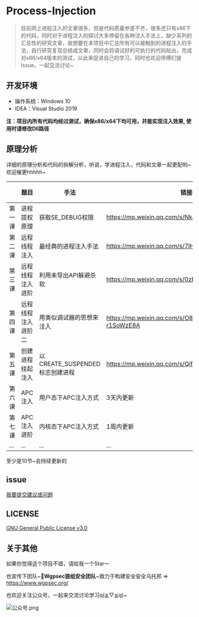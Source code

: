 # Process-Injection
>  目前网上进程注入的文章很多，但是代码质量参差不齐，很多还只有x86下的代码，同时对于进程注入的探讨大多停留在各种注入手法上，缺少系列的汇总性的研究文章，故想要在本项目中汇总所有可以接触到的进程注入的手法，自行研究复现总结成文章，同时会将调试好的可执行的代码贴出，完成对x86/x64版本的测试，以此来促进自己的学习，同时也欢迎师傅们提Issue，一起交流讨论~



## 开发环境

- 操作系统：Windows 10
- IDEA：Visual Studio 2019

**注：项目内所有代码均经过测试，确保x86/x64下均可用，并能实现注入效果, 使用时请修改Dll路径**



## 原理分析

详细的原理分析和代码的拆解分析，听说，学进程注入，代码和文章一起更配哟~欢迎催更hhhhh~

|        | 题目               | 手法                           | 链接                                              | 完成 |
| ------ | ------------------ | ------------------------------ | ------------------------------------------------- | ---- |
| 第一课 | 进程提权原理       | 获取SE_DEBUG权限               | https://mp.weixin.qq.com/s/NkJOfiRIBnqyzVh3_fE22Q | √    |
| 第二课 | 远程线程注入       | 最经典的进程注入手法           | https://mp.weixin.qq.com/s/7lHqfWrewgiVtTXGhVXfQA | √    |
| 第三课 | 远程线程注入进阶   | 利用未导出API躲避杀软          | https://mp.weixin.qq.com/s/0zBPrC42zB6fkDZAEn92ww | √    |
| 第四课 | 远程线程注入进阶二 | 用类似调试器的思想来注入       | https://mp.weixin.qq.com/s/O80hGlJWRMkH-r1SoWzE8A | √    |
| 第五课 | 创建进程挂起注入   | 以CREATE_SUSPENDED标志创建进程 | https://mp.weixin.qq.com/s/QifTJZGg4dtO9YtSv8a5Ug | √    |
| 第六课 | APC注入            | 用户态下APC注入方式            | 3天内更新                                         |      |
| 第七课 | APC注入进阶        | 内核态下APC注入方式            | 1周内更新                                         |      |
| ...    | ...                | ...                            | ...                                               |      |

至少是10节~会持续更新的



## issue

[我要提交建议或问题](https://github.com/Gality369/Process-Injection/issues)



## LICENSE

[GNU General Public License v3.0](https://github.com/Gality369/Process-Injection/blob/main/LICENSE)



## 关于其他

如果你觉得这个项目不错，请给我一个Star～

也宣传下团队~🎉**Wgpsec狼组安全团队**~致力于构建安全安全乌托邦 => https://www.wgpsec.org/

也欢迎关注公众号，一起来交流讨论学习q(≧▽≦q)~

![公众号.png](https://github.com/Gality369/Process-Injection/tree/main/img/gzh.png)

